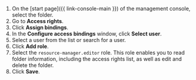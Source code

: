 1. On the [start page]({{ link-console-main }}) of the management console, select the folder.
1. Go to **Access rights**.
1. Click **Assign bindings**.
1. In the **Configure access bindings** window, click **Select user**.
1. Select a user from the list or search for a user.
1. Click **Add role**.
1. Select the `resource-manager.editor` role. This role enables you to read folder information, including the access rights list, as well as edit and delete the folder.
1. Click **Save**.